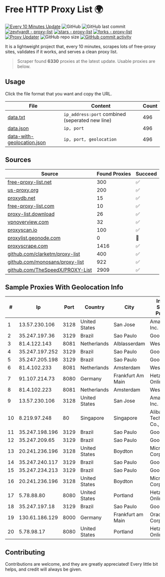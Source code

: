 
# Free HTTP Proxy List 🌍

[![Every 10 Minutes Update](https://github.com/mertguvencli/http-proxy-list/actions/workflows/main.yml/badge.svg?branch=main)](https://github.com/mertguvencli/http-proxy-list/actions/workflows/main.yml)
![GitHub](https://img.shields.io/github/license/mertguvencli/http-proxy-list)
![GitHub last commit](https://img.shields.io/github/last-commit/mertguvencli/http-proxy-list)
[![zevtyardt - proxy-list](https://img.shields.io/static/v1?label=zevtyardt&message=proxy-list&color=blue&logo=github)](https://github.com/zevtyardt/proxy-list "Go to GitHub repo")
[![stars - proxy-list](https://img.shields.io/github/stars/zevtyardt/proxy-list?style=social)](https://github.com/zevtyardt/proxy-list)
[![forks - proxy-list](https://img.shields.io/github/forks/zevtyardt/proxy-list?style=social)](https://github.com/zevtyardt/proxy-list)
[![Proxy Updater](https://github.com/zevtyardt/proxy-list/workflows/Proxy%20Updater/badge.svg)](https://github.com/zevtyardt/proxy-list/actions?query=workflow:"Proxy+Updater")
![GitHub repo size](https://img.shields.io/github/repo-size/zevtyardt/proxy-list)
[![GitHub commit activity](https://img.shields.io/github/commit-activity/m/zevtyardt/proxy-list?logo=commits)](https://github.com/zevtyardt/proxy-list/commits/main)

It is a lightweight project that, every 10 minutes, scrapes lots of free-proxy sites, validates if it works, and serves a clean proxy list.

> Scraper found **6330** proxies at the latest update. Usable proxies are below.

## Usage

Click the file format that you want and copy the URL.

|File|Content|Count|
|----|-------|-----|
|[data.txt](https://raw.githubusercontent.com/mertguvencli/http-proxy-list/main/proxy-list/data.txt)|`ip_address:port` combined (seperated new line)|496|
|[data.json](https://raw.githubusercontent.com/mertguvencli/http-proxy-list/main/proxy-list/data.json)|`ip, port`|496|
|[data-with-geolocation.json](https://raw.githubusercontent.com/mertguvencli/http-proxy-list/main/proxy-list/data-with-geolocation.json)|`ip, port, geolocation`|496|

## Sources

|Source|Found Proxies|Succeed|
|------|-------------|-------|
|[free-proxy-list.net](https://free-proxy-list.net)|300|✅|
|[us-proxy.org](https://www.us-proxy.org)|200|✅|
|[proxydb.net](http://proxydb.net)|15|✅|
|[free-proxy-list.com](https://free-proxy-list.com/?page=&port=&type%5B%5D=http&type%5B%5D=https&up_time=0&search=Search)|10|✅|
|[proxy-list.download](https://www.proxy-list.download/HTTP)|26|✅|
|[vpnoverview.com](https://vpnoverview.com/privacy/anonymous-browsing/free-proxy-servers)|32|✅|
|[proxyscan.io](https://www.proxyscan.io)|100|✅|
|[proxylist.geonode.com](https://proxylist.geonode.com/api/proxy-list?limit=300&page=1&sort_by=lastChecked&sort_type=desc&protocols=http,https)|0|🚫|
|[proxyscrape.com](https://api.proxyscrape.com/v2/?request=displayproxies&protocol=http&timeout=10000&country=all&ssl=all&anonymity=all)|1416|✅|
|[github.com/clarketm/proxy-list](https://raw.githubusercontent.com/clarketm/proxy-list/master/proxy-list-raw.txt)|400|✅|
|[github.com/monosans/proxy-list](https://raw.githubusercontent.com/monosans/proxy-list/main/proxies/http.txt)|922|✅|
|[github.com/TheSpeedX/PROXY-List](https://raw.githubusercontent.com/TheSpeedX/PROXY-List/master/http.txt)|2909|✅|


## Sample Proxies With Geolocation Info

|#|Ip|Port|Country|City|Internet Service Provider|
|-|--|----|-------|----|-------------------------|
|1|13.57.230.106|3128|United States|San Jose|Amazon.com, Inc.|
|2|35.247.197.36|3129|Brazil|Sao Paulo|Google LLC|
|3|81.4.122.143|8081|Netherlands|Alblasserdam|WeservIT|
|4|35.247.197.252|3129|Brazil|Sao Paulo|Google LLC|
|5|35.247.205.198|3129|Brazil|Sao Paulo|Google LLC|
|6|81.4.102.233|8081|Netherlands|Amsterdam|WeservIT|
|7|91.107.214.73|8080|Germany|Frankfurt Am Main|Hetzner Online AG|
|8|81.4.102.223|8081|Netherlands|Amsterdam|WeservIT|
|9|13.57.230.106|3128|United States|San Jose|Amazon.com, Inc.|
|10|8.219.97.248|80|Singapore|Singapore|Alibaba (US) Technology Co., Ltd.|
|11|35.247.198.196|3129|Brazil|Sao Paulo|Google LLC|
|12|35.247.209.65|3129|Brazil|Sao Paulo|Google LLC|
|13|20.241.236.196|3128|United States|Boydton|Microsoft Corporation|
|14|35.247.240.117|3129|Brazil|Sao Paulo|Google LLC|
|15|35.247.234.213|3129|Brazil|Sao Paulo|Google LLC|
|16|20.241.236.196|3128|United States|Boydton|Microsoft Corporation|
|17|5.78.88.80|8080|United States|Portland|Hetzner Online GmbH|
|18|35.247.197.18|3129|Brazil|Sao Paulo|Google LLC|
|19|130.61.186.129|8000|Germany|Frankfurt am Main|Oracle Corporation|
|20|5.78.98.17|8080|United States|Portland|Hetzner Online GmbH|



## Contributing

Contributions are welcome, and they are greatly appreciated! Every
little bit helps, and credit will always be given.

